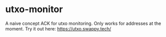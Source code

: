 # utxo-monitor

A naive concept ACK for utxo monitoring.
Only works for addresses at the moment.
Try it out here: https://utxo.swappy.tech/
